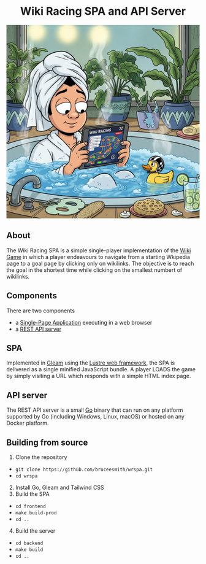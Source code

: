 # <div align="center">Wiki Racing SPA and API Server</div>
 
![background image](wrspa.jpg)
## About

The Wiki Racing SPA is a simple single-player implementation of the 
[Wiki Game](https://en.wikipedia.org/wiki/Wikipedia:Wiki_Game) in which a player endeavours to navigate from
a starting Wkipedia page to a goal page by clicking only on wikilinks. The objective is to reach the goal in
the shortest time while clicking on the smallest numbert of wikilinks.

## Components

There are two components
- a [Single-Page Application](https://en.wikipedia.org/wiki/Single-page_application) executing in a 
  web browser
- a [REST API server](https://en.wikipedia.org/wiki/REST)

## SPA

Implemented in [Gleam](https://gleam.run/) using the [Lustre web framework](https://github.com/lustre-labs/lustre), the SPA is delivered as a single minified JavaScript bundle. A player LOADS the game by simply
visiting a URL which responds with a simple HTML index page.

## API server

The REST API server is a small [Go](https://go.dev/) binary that can run on any platform supported by Go 
(including Windows, Linux, macOS) or hosted on any Docker platform.

## Building from source

1. Clone the repository 
  - `git clone https://github.com/bruceesmith/wrspa.git`
  - `cd wrspa`
2. Install Go,  Gleam and Tailwind CSS
3. Build the SPA
  - `cd frontend`
  - `make build-prod`
  - `cd ..`
4. Build the server
  - `cd backend`
  - `make build`
  - `cd ..`

